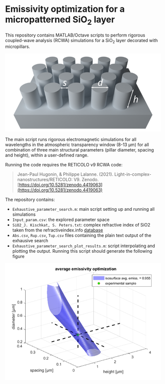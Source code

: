# Emissivity optimization for a micropatterned SiO<sub>2</sub> layer

This repository contains MATLAB/Octave scripts to perform rigorous coupled-wave analysis (RCWA) simulations for a SiO<sub>2</sub> layer decorated with micropillars.

![optimization parameters of the array of micro-pillars](micropattern_SIO2.png)

The main script runs rigorous electromagnetic simulations for all wavelengths in the atmospheric transparency window (8-13 µm) for all combination of three main structural parameters (pillar diameter, spacing and height), within a user-defined range.

Running the code requires the RETICOLO v9 RCWA code:
> Jean-Paul Hugonin, & Philippe Lalanne. (2021). Light-in-complex-nanostructures/RETICOLO: V9. Zenodo. [https://doi.org/10.5281/zenodo.4419063](https://doi.org/10.5281/zenodo.4419063)

The repository contains:
* `Exhaustive_parameter_search.m`: main script setting up and running all simulations
* `Input_param.csv`: the explored parameter space
* `SiO2_J. Kischkat, S. Peters.txt`: complex refractive index of SiO2 taken from the refractiveindex.info [database](https://refractiveindex.info/?shelf=main&book=SiO2&page=Kischkat)
* `Abs.csv`, `Rup.csv`, `Tup.csv` files containing the plain text output of the exhausive search
* `Exhaustive_parameter_search_plot_results.m`: script interpolating and plotting the output. Running this script should generate the following figure

![emissivity isosurface generated by the Exhaustive_parameter_search_plot_results.m script](emissivity_isosurface.png)

